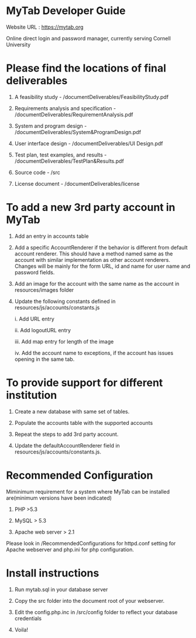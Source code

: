 MyTab Developer Guide
======================

Website URL : https://mytab.org

Online direct login and password manager, currently serving Cornell University


Please find the locations of final deliverables
================================================


1) A feasibility study - /documentDeliverables/FeasibilityStudy.pdf

2) Requirements analysis and specification - /documentDeliverables/RequirementAnalysis.pdf

3) System and program design - /documentDeliverables/System&ProgramDesign.pdf

4) User interface design - /documentDeliverables/UI Design.pdf

5) Test plan, test examples, and results - /documentDeliverables/TestPlan&Results.pdf

6) Source code - /src

7) License document - /documentDeliverables/license


To add a new 3rd party account in MyTab
==========================================

1) Add an entry in accounts table

2) Add a specific AccountRenderer if the behavior is different from default account renderer. This should have a method named same as the account with similar implementation as other account renderers. Changes will be mainly for the form URL, id and name for user name and password fields.

3) Add an image for the account with the same name as the account in resources/images folder

4) Update the following constants defined in resources/js/accounts/constants.js

	i. Add URL entry
	
	ii. Add logoutURL entry
	
	iii. Add map entry for length of the image
	
	iv. Add the account name to exceptions, if the account has issues opening in the same tab.
        
        


To provide support for different institution
==================================================
1) Create a new database with same set of tables.

2) Populate the accounts table with the supported accounts

3) Repeat the steps to add 3rd party account.

4) Update the defaultAccountRenderer field in resources/js/accounts/constants.js.


Recommended Configuration
=======================

Miminimum requirement for a system where MyTab can be installed are(minimum versions have been indicated)

1) PHP >5.3

2) MySQL > 5.3

3) Apache web server > 2.1


Please look in /RecommendedConfigurations for httpd.conf setting for Apache webserver and php.ini for php configuration.

Install instructions
=======================

1) Run mytab.sql in your database server

2) Copy the src folder into the document root of your webserver.

3) Edit the config.php.inc in /src/config folder to reflect your database credentials

4) Voila!

